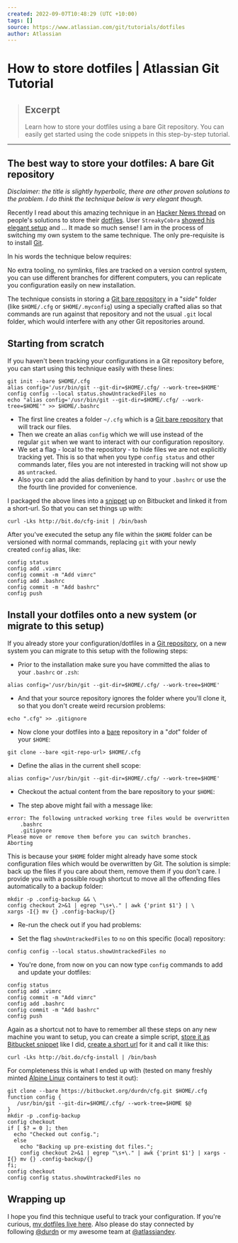 ```yaml
---
created: 2022-09-07T10:48:29 (UTC +10:00)
tags: []
source: https://www.atlassian.com/git/tutorials/dotfiles
author: Atlassian
---
```


# How to store dotfiles | Atlassian Git Tutorial

> ## Excerpt
> Learn how to store your dotfiles using a bare Git repository. You can easily get started using the code snippets in this step-by-step tutorial.

---
## The best way to store your dotfiles: A bare Git repository

_Disclaimer: the title is slightly hyperbolic, there are other proven solutions to the problem. I do think the technique below is very elegant though._

Recently I read about this amazing technique in an [Hacker News thread][1] on people's solutions to store their [dotfiles][2]. User `StreakyCobra` [showed his elegant setup][3] and ... It made so much sense! I am in the process of switching my own system to the same technique. The only pre-requisite is to install [Git][4].

In his words the technique below requires:

No extra tooling, no symlinks, files are tracked on a version control system, you can use different branches for different computers, you can replicate you configuration easily on new installation.

The technique consists in storing a [Git bare repository][5] in a "_side_" folder (like `$HOME/.cfg` or `$HOME/.myconfig`) using a specially crafted alias so that commands are run against that repository and not the usual `.git` local folder, which would interfere with any other Git repositories around.

## Starting from scratch

If you haven't been tracking your configurations in a Git repository before, you can start using this technique easily with these lines:

```
git init --bare $HOME/.cfg
alias config='/usr/bin/git --git-dir=$HOME/.cfg/ --work-tree=$HOME'
config config --local status.showUntrackedFiles no
echo "alias config='/usr/bin/git --git-dir=$HOME/.cfg/ --work-tree=$HOME'" >> $HOME/.bashrc
```

-   The first line creates a folder `~/.cfg` which is a [Git bare repository][6] that will track our files.
-   Then we create an alias `config` which we will use instead of the regular `git` when we want to interact with our configuration repository.
-   We set a flag - local to the repository - to hide files we are not explicitly tracking yet. This is so that when you type `config status` and other commands later, files you are not interested in tracking will not show up as `untracked`.
-   Also you can add the alias definition by hand to your `.bashrc` or use the the fourth line provided for convenience.

I packaged the above lines into a [snippet][7] up on Bitbucket and linked it from a short-url. So that you can set things up with:

```
curl -Lks http://bit.do/cfg-init | /bin/bash
```

After you've executed the setup any file within the `$HOME` folder can be versioned with normal commands, replacing `git` with your newly created `config` alias, like:

```
config status
config add .vimrc
config commit -m "Add vimrc"
config add .bashrc
config commit -m "Add bashrc"
config push
```

## Install your dotfiles onto a new system (or migrate to this setup)

If you already store your configuration/dotfiles in a [Git repository][8], on a new system you can migrate to this setup with the following steps:

-   Prior to the installation make sure you have committed the alias to your `.bashrc` or `.zsh`:

```
alias config='/usr/bin/git --git-dir=$HOME/.cfg/ --work-tree=$HOME'
```

-   And that your source repository ignores the folder where you'll clone it, so that you don't create weird recursion problems:

```
echo ".cfg" >> .gitignore
```

-   Now clone your dotfiles into a [bare][9] repository in a "_dot_" folder of your `$HOME`:

```
git clone --bare <git-repo-url> $HOME/.cfg
```

-   Define the alias in the current shell scope:

```
alias config='/usr/bin/git --git-dir=$HOME/.cfg/ --work-tree=$HOME'
```

-   Checkout the actual content from the bare repository to your `$HOME`:

-   The step above might fail with a message like:

```
error: The following untracked working tree files would be overwritten by checkout:
    .bashrc
    .gitignore
Please move or remove them before you can switch branches.
Aborting
```

This is because your `$HOME` folder might already have some stock configuration files which would be overwritten by Git. The solution is simple: back up the files if you care about them, remove them if you don't care. I provide you with a possible rough shortcut to move all the offending files automatically to a backup folder:

```
mkdir -p .config-backup && \
config checkout 2>&1 | egrep "\s+\." | awk {'print $1'} | \
xargs -I{} mv {} .config-backup/{}
```

-   Re-run the check out if you had problems:

-   Set the flag `showUntrackedFiles` to `no` on this specific (local) repository:

```
config config --local status.showUntrackedFiles no
```

-   You're done, from now on you can now type `config` commands to add and update your dotfiles:

```
config status
config add .vimrc
config commit -m "Add vimrc"
config add .bashrc
config commit -m "Add bashrc"
config push
```

Again as a shortcut not to have to remember all these steps on any new machine you want to setup, you can create a simple script, [store it as Bitbucket snippet][10] like I did, [create a short url][11] for it and call it like this:

```
curl -Lks http://bit.do/cfg-install | /bin/bash
```

For completeness this is what I ended up with (tested on many freshly minted [Alpine Linux][12] containers to test it out):

```
git clone --bare https://bitbucket.org/durdn/cfg.git $HOME/.cfg
function config {
   /usr/bin/git --git-dir=$HOME/.cfg/ --work-tree=$HOME $@
}
mkdir -p .config-backup
config checkout
if [ $? = 0 ]; then
  echo "Checked out config.";
  else
    echo "Backing up pre-existing dot files.";
    config checkout 2>&1 | egrep "\s+\." | awk {'print $1'} | xargs -I{} mv {} .config-backup/{}
fi;
config checkout
config config status.showUntrackedFiles no
```

## Wrapping up

I hope you find this technique useful to track your configuration. If you're curious, [my dotfiles live here][13]. Also please do stay connected by following [@durdn][14] or my awesome team at [@atlassiandev][15].

[1]: https://news.ycombinator.com/item?id=11070797
[2]: https://en.wikipedia.org/wiki/Dot-file
[3]: https://news.ycombinator.com/item?id=11071754
[4]: https://www.atlassian.com/git
[5]: http://www.saintsjd.com/2011/01/what-is-a-bare-git-repository/
[6]: http://www.saintsjd.com/2011/01/what-is-a-bare-git-repository/
[7]: https://bitbucket.org/snippets/nicolapaolucci/ergX9
[8]: https://www.atlassian.com/git
[9]: http://www.saintsjd.com/2011/01/what-is-a-bare-git-repository/
[10]: https://bitbucket.org/snippets/nicolapaolucci/7rE9K
[11]: http://bit.do/
[12]: http://www.alpinelinux.org/
[13]: https://bitbucket.org/durdn/cfg.git
[14]: https://www.twitter.com/durdn
[15]: https://www.twitter.com/atlassiandev
